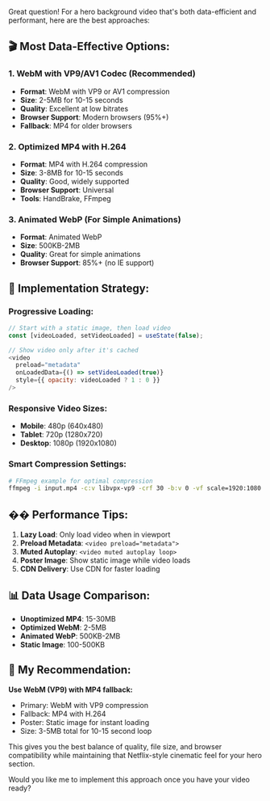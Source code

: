 Great question! For a hero background video that's both data-efficient and performant, here are the best approaches:

## 🎬 **Most Data-Effective Options:**

### **1. WebM with VP9/AV1 Codec (Recommended)**
- **Format**: WebM with VP9 or AV1 compression
- **Size**: 2-5MB for 10-15 seconds
- **Quality**: Excellent at low bitrates
- **Browser Support**: Modern browsers (95%+)
- **Fallback**: MP4 for older browsers

### **2. Optimized MP4 with H.264**
- **Format**: MP4 with H.264 compression
- **Size**: 3-8MB for 10-15 seconds
- **Quality**: Good, widely supported
- **Browser Support**: Universal
- **Tools**: HandBrake, FFmpeg

### **3. Animated WebP (For Simple Animations)**
- **Format**: Animated WebP
- **Size**: 500KB-2MB
- **Quality**: Great for simple animations
- **Browser Support**: 85%+ (no IE support)

## 🚀 **Implementation Strategy:**

### **Progressive Loading:**
```javascript
// Start with a static image, then load video
const [videoLoaded, setVideoLoaded] = useState(false);

// Show video only after it's cached
<video 
  preload="metadata"
  onLoadedData={() => setVideoLoaded(true)}
  style={{ opacity: videoLoaded ? 1 : 0 }}
/>
```

### **Responsive Video Sizes:**
- **Mobile**: 480p (640x480)
- **Tablet**: 720p (1280x720) 
- **Desktop**: 1080p (1920x1080)

### **Smart Compression Settings:**
```bash
# FFmpeg example for optimal compression
ffmpeg -i input.mp4 -c:v libvpx-vp9 -crf 30 -b:v 0 -vf scale=1920:1080 output.webm
```

## �� **Performance Tips:**

1. **Lazy Load**: Only load video when in viewport
2. **Preload Metadata**: `<video preload="metadata">`
3. **Muted Autoplay**: `<video muted autoplay loop>`
4. **Poster Image**: Show static image while video loads
5. **CDN Delivery**: Use CDN for faster loading

## 📊 **Data Usage Comparison:**
- **Unoptimized MP4**: 15-30MB
- **Optimized WebM**: 2-5MB
- **Animated WebP**: 500KB-2MB
- **Static Image**: 100-500KB

## 🎯 **My Recommendation:**

**Use WebM (VP9) with MP4 fallback:**
- Primary: WebM with VP9 compression
- Fallback: MP4 with H.264
- Poster: Static image for instant loading
- Size: 3-5MB total for 10-15 second loop

This gives you the best balance of quality, file size, and browser compatibility while maintaining that Netflix-style cinematic feel for your hero section.

Would you like me to implement this approach once you have your video ready?